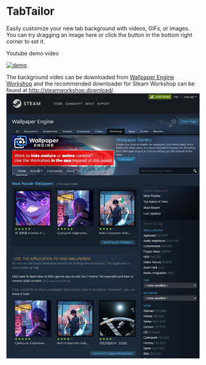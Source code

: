 # TabTailor

Easily customize your new tab background with videos, GIFs, or images. You can try dragging an image here or click the button in the bottom right corner to set it.

Youtube demo video

[![demo](https://img.youtube.com/vi/EdiZJdL6myg/0.jpg)](https://www.youtube.com/watch?v=EdiZJdL6myg)

The background video can be downloaded from [Wallpaper Engine Workshop](https://steamcommunity.com/app/431960/workshop/) and the recommended downloader for Steam Workshop can be found at <http://steamworkshop.download/>.
![steam-workshop.jpg](./src/assets/steam-workshop.jpg)
